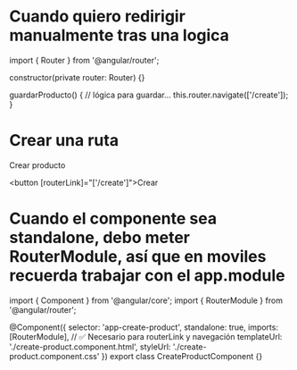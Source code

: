 # Cuando quiero redirigir manualmente tras una logica

import { Router } from '@angular/router';

constructor(private router: Router) {}

guardarProducto() {
  // lógica para guardar...
  this.router.navigate(['/create']);
}

# Crear una ruta

<a routerLink="/create">Crear producto</a>
<!-- o -->
<button [routerLink]="['/create']">Crear</button>

# Cuando el componente sea standalone, debo meter RouterModule, así que en moviles recuerda trabajar con el app.module

import { Component } from '@angular/core';
import { RouterModule } from '@angular/router';

@Component({
  selector: 'app-create-product',
  standalone: true,
  imports: [RouterModule], // ✅ Necesario para routerLink y navegación
  templateUrl: './create-product.component.html',
  styleUrl: './create-product.component.css'
})
export class CreateProductComponent {}
